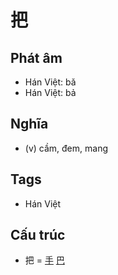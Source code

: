 # 把

## Phát âm
* Hán Việt: bǎ
* Hán Việt: bả

## Nghĩa
* (v) cầm, đem, mang

## Tags
* Hán Việt

## Cấu trúc
* 把 = [手](手.md) [巴](巴.md)

<script>window.HANZI_FIELD='把';</script>